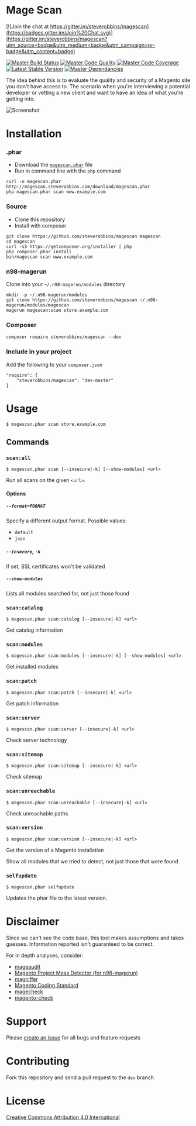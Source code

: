 Mage Scan
===

[![Join the chat at https://gitter.im/steverobbins/magescan](https://badges.gitter.im/Join%20Chat.svg)](https://gitter.im/steverobbins/magescan?utm_source=badge&utm_medium=badge&utm_campaign=pr-badge&utm_content=badge)

[![Master Build Status](https://img.shields.io/travis/steverobbins/magescan/master.svg?style=flat-square)](https://travis-ci.org/steverobbins/magescan)
[![Master Code Quality](https://img.shields.io/scrutinizer/g/steverobbins/magescan/master.svg?style=flat-square)](https://scrutinizer-ci.com/g/steverobbins/magescan/?branch=master)
[![Master Code Coverage](https://img.shields.io/coveralls/steverobbins/magescan/master.svg?style=flat-square)](https://coveralls.io/r/steverobbins/magescan?branch=master)
[![Latest Stable Version](https://img.shields.io/packagist/v/steverobbins/magescan.svg?style=flat-square)](https://packagist.org/packages/steverobbins/magescan)
[![Master Dependancies](https://www.versioneye.com/user/projects/55e4bfec8c0f62001c000052/badge.svg?style=flat-square)](https://www.versioneye.com/user/projects/55e4bfec8c0f62001c000052)

The idea behind this is to evaluate the quality and security of a Magento site you don't have access to.  The scenario when you're interviewing a potential developer or vetting a new client and want to have an idea of what you're getting into.

![Screenshot](http://i.imgur.com/dGyZsq4.png)

# Installation

### .phar

* Download the [`magescan.phar`](http://magescan.steverobbins.com/download/magescan.phar) file
* Run in command line with the `php` command

```
curl -o magescan.phar http://magescan.steverobbins.com/download/magescan.phar
php magescan.phar scan www.example.com
```


### Source

* Clone this repository
* Install with composer

```
git clone https://github.com/steverobbins/magescan magescan
cd magescan
curl -sS https://getcomposer.org/installer | php
php composer.phar install
bin/magescan scan www.example.com
```

### n98-magerun

Clone into your `~/.n98-magerun/modules` directory

```
mkdir -p ~/.n98-magerun/modules
git clone https://github.com/steverobbins/magescan ~/.n98-magerun/modules/magescan
magerun magescan:scan store.example.com
```

### Composer

```
composer require steverobbins/magescan --dev
```

### Include in your project

Add the following to your `composer.json`

```
"require": {
    "steverobbins/magescan": "dev-master"
}
```

# Usage

    $ magescan.phar scan store.example.com

## Commands

### `scan:all`

    $ magescan.phar scan [--insecure|-k] [--show-modules] <url>

Run all scans on the given `<url>`.

#### Options

##### `--format=FORMAT`

Specify a different output format.  Possible values:

* `default`
* `json`

##### `--insecure`, `-k`

If set, SSL certificates won't be validated

##### `--show-modules`

Lists all modules searched for, not just those found

### `scan:catalog`

    $ magescan.phar scan:catalog [--insecure|-k] <url>

Get catalog information

### `scan:modules`

    $ magescan.phar scan:modules [--insecure|-k] [--show-modules] <url>

Get installed modules

### `scan:patch`

    $ magescan.phar scan:patch [--insecure|-k] <url>

Get patch information

### `scan:server`

    $ magescan.phar scan:server [--insecure|-k] <url>

Check server technology

### `scan:sitemap`

    $ magescan.phar scan:sitemap [--insecure|-k] <url>

Check sitemap

### `scan:unreachable`

    $ magescan.phar scan:unreachable [--insecure|-k] <url>

Check unreachable paths

### `scan:version`

    $ magescan.phar scan:version [--insecure|-k] <url>

Get the version of a Magento installation


Show all modules that we tried to detect, not just those that were found

### `selfupdate`

    $ magescan.phar selfupdate

Updates the phar file to the latest version.

# Disclaimer

Since we can't see the code base, this tool makes assumptions and takes guesses.  Information reported isn't guaranteed to be correct.

For in depth analyses, consider:

* [mageaudit](https://github.com/steverobbins/mageaudit)
* [Magento Project Mess Detector (for n98-magerun)](https://github.com/AOEpeople/mpmd)
* [magniffer](https://github.com/magento-ecg/magniffer)
* [Magento Coding Standard](https://github.com/magento-ecg/coding-standard)
* [magecheck](https://github.com/gknoppe-guidance/magecheck)
* [magento-check](http://www.magentocommerce.com/knowledge-base/entry/how-do-i-know-if-my-server-is-compatible-with-magento)

# Support

Please [create an issue](https://github.com/steverobbins/magescan/issues/new) for all bugs and feature requests

# Contributing

Fork this repository and send a pull request to the `dev` branch

# License

[Creative Commons Attribution 4.0 International](https://creativecommons.org/licenses/by/4.0/)
